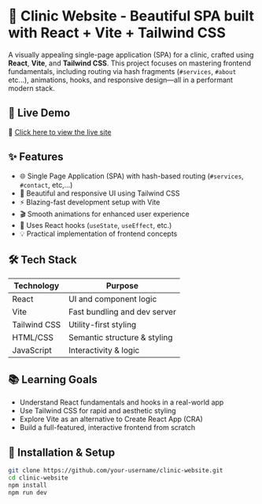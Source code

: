 # 🏥 Clinic Website - Beautiful SPA built with React + Vite + Tailwind CSS

A visually appealing single-page application (SPA) for a clinic, crafted using **React**, **Vite**, and **Tailwind CSS**. This project focuses on mastering frontend fundamentals, including routing via hash fragments (`#services`, `#about` etc...), animations, hooks, and responsive design—all in a performant modern stack.

## 🚀 Live Demo
🔗 [Click here to view the live site](https://skincare-clinic-website.onrender.com)

## ✨ Features
- 🌐 Single Page Application (SPA) with hash-based routing (`#services`, `#contact`, etc,...)
- 🎨 Beautiful and responsive UI using Tailwind CSS
- ⚡ Blazing-fast development setup with Vite
- 🎬 Smooth animations for enhanced user experience
- 🔄 Uses React hooks (`useState`, `useEffect`, etc.)
- 💡 Practical implementation of frontend concepts

## 🛠 Tech Stack
| Technology   | Purpose                     |
|--------------|-----------------------------|
| React        | UI and component logic       |
| Vite         | Fast bundling and dev server |
| Tailwind CSS | Utility-first styling        |
| HTML/CSS     | Semantic structure & styling |
| JavaScript   | Interactivity & logic        |

## 📚 Learning Goals
- Understand React fundamentals and hooks in a real-world app
- Use Tailwind CSS for rapid and aesthetic styling
- Explore Vite as an alternative to Create React App (CRA)
- Build a full-featured, interactive frontend from scratch

## 🔧 Installation & Setup
```bash
git clone https://github.com/your-username/clinic-website.git
cd clinic-website
npm install
npm run dev

